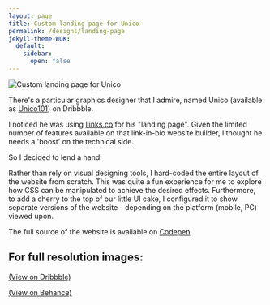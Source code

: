 ```yaml
---
layout: page
title: Custom landing page for Unico
permalink: /designs/landing-page
jekyll-theme-WuK:
  default:
    sidebar:
      open: false
---
```


![Custom landing page for Unico](https://cdn.dribbble.com/users/10894594/screenshots/19622554/media/2f87efc0141aea0b41250f876f2d128b.png?resize=400x300&vertical=center)

There's a particular graphics designer that I admire, named Unico (available as [Unico101](https://dribbble.com/unico101)) on Dribbble.

I noticed he was using [liinks.co](https://liinks.co/unico) for his "landing page". Given the limited number of features available on that link-in-bio website builder, I thought he needs a 'boost' on the technical side.

So I decided to lend a hand!

Rather than rely on visual designing tools, I hard-coded the entire layout of the website from scratch. This was quite a fun experience for me to explore how CSS can be manipulated to achieve the desired effects. Furthermore, to add a cherry to the top of our little UI cake, I configured it to show separate versions of the website - depending on the platform (mobile, PC) viewed upon.

The full source of the website is available on [Codepen](https://codepen.io/distil/pen/BaxvpOX).

## For full resolution images:
[(View on Dribbble)](https://dribbble.com/shots/19622554-Custom-landing-page-for-Unico) 

[(View on Behance)](https://www.behance.net/gallery/180764133/Landing-Page-Renovation)
